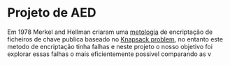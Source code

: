 # Projeto de AED

 Em 1978 Merkel and Hellman criaram uma [metologia](https://en.wikipedia.org/wiki/Merkle%E2%80%93Hellman_knapsack_cryptosystem) de encriptação de ficheiros de chave publica baseado no [Knapsack problem](https://en.wikipedia.org/wiki/Knapsack_problem), no entanto este metodo de encriptação tinha falhas e neste projeto o nosso objetivo foi explorar essas falhas o mais eficientemente possivel comparando as v




